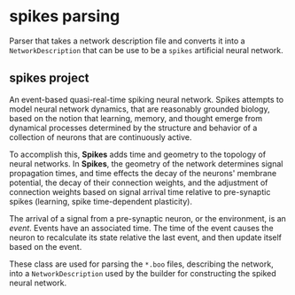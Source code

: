 # spikes parsing
Parser that takes a network description file and converts it into a `NetworkDescription` that can be use to be
a `spikes` artificial neural network.

## spikes project

An event-based quasi-real-time spiking neural network. Spikes attempts to model neural network dynamics, that are reasonably
grounded biology, based on the notion that learning, memory, and thought emerge from dynamical processes
determined by the structure and behavior of a collection of neurons that are continuously active.

To accomplish this, **Spikes** adds time and geometry to the topology of neural networks. In **Spikes**, the geometry of the network
determines signal propagation times, and time effects the decay of the neurons' membrane potential, the decay of their connection weights,
and the adjustment of connection weights based on signal arrival time relative to pre-synaptic spikes (learning, spike 
time-dependent plasticity). 

The arrival of a signal from a pre-synaptic neuron, or the environment, is an *event*. Events have an
associated time. The time of the event causes the neuron to recalculate its state relative the last event, and then
update itself based on the event.

These class are used for parsing the `*.boo` files, describing the network, into a `NetworkDescription` used by the 
builder for constructing the spiked neural network.